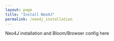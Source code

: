 ```yaml
---
layout: page
title: "Install Neo4J"
permalink: /neo4j_installation
---
```


Neo4J installation and Bloom/Browser config here